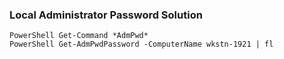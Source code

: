 ### Local Administrator Password Solution
```
PowerShell Get-Command *AdmPwd*
PowerShell Get-AdmPwdPassword -ComputerName wkstn-1921 | fl

```
